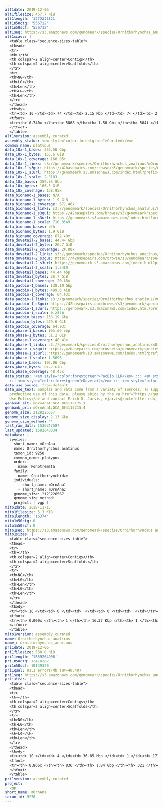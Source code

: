 ```yaml
---
alt1date: 2019-12-06
alt1filesize: 457.7 MiB
alt1length: '1575252831'
alt1n50ctg: '556712'
alt1n50scf: '556712'
alt1seq: https://s3.amazonaws.com/genomeark/species/Ornithorhynchus_anatinus/mOrnAna1/assembly_curated/mOrnAna1.alt.cur.20191206.fasta.gz
alt1sizes: |
  <table class="sequence-sizes-table">
  <thead>
  <tr>
  <th></th>
  <th colspan=2 align=center>Contigs</th>
  <th colspan=2 align=center>Scaffolds</th>
  </tr>
  <tr>
  <th>NG</th>
  <th>LG</th>
  <th>Len</th>
  <th>LG</th>
  <th>Len</th>
  </tr>
  </thead>
  <tbody>
  <tr><td> 10 </td><td> 74 </td><td> 2.15 Mbp </td><td> 74 </td><td> 2.15 Mbp </td></tr><tr><td> 20 </td><td> 192 </td><td> 1.56 Mbp </td><td> 192 </td><td> 1.56 Mbp </td></tr><tr><td> 30 </td><td> 358 </td><td> 1.11 Mbp </td><td> 358 </td><td> 1.11 Mbp </td></tr><tr><td> 40 </td><td> 584 </td><td> 0.81 Mbp </td><td> 584 </td><td> 0.81 Mbp </td></tr><tr style="background-color:#cccccc;"><td> 50 </td><td> 899 </td><td> 0.56 Mbp </td><td> 899 </td><td> 0.56 Mbp </td></tr><tr><td> 60 </td><td> 1401 </td><td> 309.47 Kbp </td><td> 1400 </td><td> 310.44 Kbp </td></tr><tr><td> 70 </td><td> 2912 </td><td> 53.05 Kbp </td><td> 2894 </td><td> 53.46 Kbp </td></tr><tr><td> 80 </td><td> 0 </td><td>  </td><td> 0 </td><td>  </td></tr><tr><td> 90 </td><td> 0 </td><td>  </td><td> 0 </td><td>  </td></tr><tr><td> 100 </td><td> 0 </td><td>  </td><td> 0 </td><td>  </td></tr></tbody>
  <tfoot>
  <tr><th> 0.740x </th><th> 5868 </th><th> 1.58 Gbp </th><th> 5843 </th><th> 1.58 Gbp </th></tr>
  </tfoot>
  </table>
alt1version: assembly_curated
assembly_status: <em style="color:forestgreen">Curated</em>
common_name: platypus
data_10x-1_bases: 359.56 Gbp
data_10x-1_bytes: 166.6 GiB
data_10x-1_coverage: 168.95x
data_10x-1_links: s3://genomeark/species/Ornithorhynchus_anatinus/mOrnAna1/genomic_data/10x/<br>
data_10x-1_s3gui: https://42basepairs.com/browse/s3/genomeark/species/Ornithorhynchus_anatinus/mOrnAna1/genomic_data/10x/
data_10x-1_s3url: https://genomeark.s3.amazonaws.com/index.html?prefix=species/Ornithorhynchus_anatinus/mOrnAna1/genomic_data/10x/
data_10x-1_scale: 2.0103
data_10x_bases: 359.56 Gbp
data_10x_bytes: 166.6 GiB
data_10x_coverage: 168.95x
data_bionano-1_bases: N/A
data_bionano-1_bytes: 1.9 GiB
data_bionano-1_coverage: 672.40x
data_bionano-1_links: s3://genomeark/species/Ornithorhynchus_anatinus/mOrnAna1/genomic_data/bionano/<br>
data_bionano-1_s3gui: https://42basepairs.com/browse/s3/genomeark/species/Ornithorhynchus_anatinus/mOrnAna1/genomic_data/bionano/
data_bionano-1_s3url: https://genomeark.s3.amazonaws.com/index.html?prefix=species/Ornithorhynchus_anatinus/mOrnAna1/genomic_data/bionano/
data_bionano-1_scale: 710.3549
data_bionano_bases: N/A
data_bionano_bytes: 1.9 GiB
data_bionano_coverage: 672.40x
data_dovetail-2_bases: 44.44 Gbp
data_dovetail-2_bytes: 26.7 GiB
data_dovetail-2_coverage: 20.88x
data_dovetail-2_links: s3://genomeark/species/Ornithorhynchus_anatinus/mOrnAna2/genomic_data/dovetail/<br>
data_dovetail-2_s3gui: https://42basepairs.com/browse/s3/genomeark/species/Ornithorhynchus_anatinus/mOrnAna2/genomic_data/dovetail/
data_dovetail-2_s3url: https://genomeark.s3.amazonaws.com/index.html?prefix=species/Ornithorhynchus_anatinus/mOrnAna2/genomic_data/dovetail/
data_dovetail-2_scale: 1.5489
data_dovetail_bases: 44.44 Gbp
data_dovetail_bytes: 26.7 GiB
data_dovetail_coverage: 20.88x
data_pacbio-1_bases: 138.19 Gbp
data_pacbio-1_bytes: 499.6 GiB
data_pacbio-1_coverage: 64.93x
data_pacbio-1_links: s3://genomeark/species/Ornithorhynchus_anatinus/mOrnAna1/genomic_data/pacbio/<br>
data_pacbio-1_s3gui: https://42basepairs.com/browse/s3/genomeark/species/Ornithorhynchus_anatinus/mOrnAna1/genomic_data/pacbio/
data_pacbio-1_s3url: https://genomeark.s3.amazonaws.com/index.html?prefix=species/Ornithorhynchus_anatinus/mOrnAna1/genomic_data/pacbio/
data_pacbio-1_scale: 0.2576
data_pacbio_bases: 138.19 Gbp
data_pacbio_bytes: 499.6 GiB
data_pacbio_coverage: 64.93x
data_phase-1_bases: 103.06 Gbp
data_phase-1_bytes: 61.2 GiB
data_phase-1_coverage: 48.43x
data_phase-1_links: s3://genomeark/species/Ornithorhynchus_anatinus/mOrnAna1/genomic_data/phase/<br>
data_phase-1_s3gui: https://42basepairs.com/browse/s3/genomeark/species/Ornithorhynchus_anatinus/mOrnAna1/genomic_data/phase/
data_phase-1_s3url: https://genomeark.s3.amazonaws.com/index.html?prefix=species/Ornithorhynchus_anatinus/mOrnAna1/genomic_data/phase/
data_phase-1_scale: 1.5696
data_phase_bases: 103.06 Gbp
data_phase_bytes: 61.2 GiB
data_phase_coverage: 48.43x
data_status: '<em style="color:forestgreen">PacBio CLR</em> ::: <em style="color:forestgreen">10x</em>
  ::: <em style="color:forestgreen">Dovetail</em> ::: <em style="color:forestgreen">Phase</em>'
data_use_source: from-default
data_use_text: Samples and data come from a variety of sources. To support fair and
  productive use of this data, please abide by the <a href="https://genome10k.soe.ucsc.edu/data-use-policies/">Data
  Use Policy</a> and contact Erich D. Jarvis, ejarvis@rockefeller.edu, with any questions.
genbank_alt: mOrnAna1:GCA_004115175.2
genbank_pri: mOrnAna1:GCA_004115215.4
genome_size: 2128226567
genome_size_display: 2.13 Gbp
genome_size_method: ''
last_raw_data: 1536347587
last_updated: 1582640034
metadata: |
  species:
    short_name: mOrnAna
    name: Ornithorhynchus anatinus
    taxon_id: 9258
    common_name: platypus
    order:
      name: Monotremata
    family:
      name: Ornithorhynchidae
    individuals:
      - short_name: mOrnAna1
      - short_name: mOrnAna2
    genome_size: 2128226567
    genome_size_method:
    project: [ vgp ]
mito1date: 2018-11-16
mito1filesize: 5.3 KiB
mito1length: '16374'
mito1n50ctg: 0
mito1n50scf: 0
mito1seq: https://s3.amazonaws.com/genomeark/species/Ornithorhynchus_anatinus/mOrnAna1/assembly_curated/mOrnAna1.pri.cur.20181116.MT.fasta.gz
mito1sizes: |
  <table class="sequence-sizes-table">
  <thead>
  <tr>
  <th></th>
  <th colspan=2 align=center>Contigs</th>
  <th colspan=2 align=center>Scaffolds</th>
  </tr>
  <tr>
  <th>NG</th>
  <th>LG</th>
  <th>Len</th>
  <th>LG</th>
  <th>Len</th>
  </tr>
  </thead>
  <tbody>
  <tr><td> 10 </td><td> 0 </td><td>  </td><td> 0 </td><td>  </td></tr><tr><td> 20 </td><td> 0 </td><td>  </td><td> 0 </td><td>  </td></tr><tr><td> 30 </td><td> 0 </td><td>  </td><td> 0 </td><td>  </td></tr><tr><td> 40 </td><td> 0 </td><td>  </td><td> 0 </td><td>  </td></tr><tr style="background-color:#cccccc;"><td> 50 </td><td> 0 </td><td style="background-color:#ff8888;">  </td><td> 0 </td><td style="background-color:#ff8888;">  </td></tr><tr><td> 60 </td><td> 0 </td><td>  </td><td> 0 </td><td>  </td></tr><tr><td> 70 </td><td> 0 </td><td>  </td><td> 0 </td><td>  </td></tr><tr><td> 80 </td><td> 0 </td><td>  </td><td> 0 </td><td>  </td></tr><tr><td> 90 </td><td> 0 </td><td>  </td><td> 0 </td><td>  </td></tr><tr><td> 100 </td><td> 0 </td><td>  </td><td> 0 </td><td>  </td></tr></tbody>
  <tfoot>
  <tr><th> 0.000x </th><th> 1 </th><th> 16.37 Kbp </th><th> 1 </th><th> 16.37 Kbp </th></tr>
  </tfoot>
  </table>
mito1version: assembly_curated
name: Ornithorhynchus anatinus
name_: Ornithorhynchus_anatinus
pri1date: 2019-12-06
pri1filesize: 530.0 MiB
pri1length: '1859264908'
pri1n50ctg: 12418282
pri1n50scf: 70139320
pri1qual: 91.1 errors/Mb (QV=40.40)
pri1seq: https://s3.amazonaws.com/genomeark/species/Ornithorhynchus_anatinus/mOrnAna1/assembly_curated/mOrnAna1.pri.cur.20191206.fasta.gz
pri1sizes: |
  <table class="sequence-sizes-table">
  <thead>
  <tr>
  <th></th>
  <th colspan=2 align=center>Contigs</th>
  <th colspan=2 align=center>Scaffolds</th>
  </tr>
  <tr>
  <th>NG</th>
  <th>LG</th>
  <th>Len</th>
  <th>LG</th>
  <th>Len</th>
  </tr>
  </thead>
  <tbody>
  <tr><td> 10 </td><td> 4 </td><td> 36.85 Mbp </td><td> 1 </td><td> 171.72 Mbp </td></tr><tr><td> 20 </td><td> 10 </td><td> 28.05 Mbp </td><td> 2 </td><td> 141.99 Mbp </td></tr><tr><td> 30 </td><td> 19 </td><td> 20.74 Mbp </td><td> 4 </td><td> 125.04 Mbp </td></tr><tr><td> 40 </td><td> 31 </td><td> 16.13 Mbp </td><td> 5 </td><td> 110.29 Mbp </td></tr><tr style="background-color:#cccccc;"><td> 50 </td><td> 45 </td><td style="background-color:#88ff88;"> 12.42 Mbp </td><td> 8 </td><td style="background-color:#88ff88;"> 70.14 Mbp </td></tr><tr><td> 60 </td><td> 66 </td><td> 8.63 Mbp </td><td> 11 </td><td> 60.46 Mbp </td></tr><tr><td> 70 </td><td> 101 </td><td> 4.73 Mbp </td><td> 15 </td><td> 46.40 Mbp </td></tr><tr><td> 80 </td><td> 174 </td><td> 1.69 Mbp </td><td> 21 </td><td> 30.54 Mbp </td></tr><tr><td> 90 </td><td> 0 </td><td>  </td><td> 0 </td><td>  </td></tr><tr><td> 100 </td><td> 0 </td><td>  </td><td> 0 </td><td>  </td></tr></tbody>
  <tfoot>
  <tr><th> 0.866x </th><th> 836 </th><th> 1.84 Gbp </th><th> 321 </th><th> 1.86 Gbp </th></tr>
  </tfoot>
  </table>
pri1version: assembly_curated
project:
- vgp
short_name: mOrnAna
taxon_id: 9258
---
```

